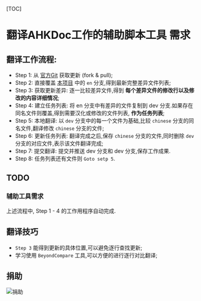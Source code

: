 [TOC]

# 翻译AHKDoc工作的辅助脚本工具 需求

## 翻译工作流程:

- Step 1: 从 [官方Git](https://github.com/Lexikos/AutoHotkey_L-Docs.git) 获取更新 (fork & pull);
- Step 2: 直接覆盖 [本项目](https://git.oschina.net/fonny/AutoHotkey_L-Docs) 中的 `en` 分支,得到最新完整差异文件列表;
- Step 3: 获取更新差异: 逐一比较差异文件,得到 **每个差异文件的修改行以及修改的内容详细情况**;
- Step 4: 建立任务列表: 将 en 分支中有差异的文件复制到 dev 分支.如果存在同名文件则覆盖,得到需要汉化或修改的文件列表, **作为任务列表**;
- Step 5: 本地翻译: 以 `dev` 分支中的每一个文件为基础,比较 `chinese` 分支的同名文件,翻译修改 `chinese` 分支的文件;
- Step 6: 更新任务列表: 翻译完成之后,保存 `chinese` 分支的文件,同时删除 `dev` 分支的对应文件,表示该文件翻译完成;
- Step 7: 提交翻译: 提交并推送 dev 分支和 dev 分支,保存工作成果.
- Step 8: 任务列表还有文件则 `Goto setp 5`.

## TODO

### 辅助工具需求

上述流程中, Step 1 - 4 的工作用程序自动完成.


## 翻译技巧

- `Step 3` 能得到更新的具体位置,可以避免逐行查找更新;
- 学习使用 `BeyondCompare` 工具,可以方便的进行逐行对比翻译;

## 捐助

![捐助](http://cn.goldrobot.org/statics/img/donate.gif)